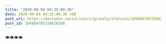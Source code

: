 ```yaml
---
title: "2020-09-04 04:35:09.36"
date: 2020-09-04 04:35:09.36 +00
post_uri: https://mastodon.social/users/gravely/statuses/104804785150626206
post_id: 104804785150626206
---
```

👁👁👁👁


